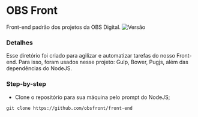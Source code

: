 # OBS Front
Front-end padrão dos projetos da OBS Digital.
![Versão](http://obsdigital.com.br/git/svg/versao.svg)

### Detalhes
Esse diretório foi criado para agilizar e automatizar tarefas do nosso Front-end. Para isso, foram usados nesse projeto: Gulp, Bower, Pugjs, além das dependências do NodeJS.

### Step-by-step
- Clone o repositório para sua máquina pelo prompt do NodeJS;
```
git clone https://github.com/obsfront/front-end
```
